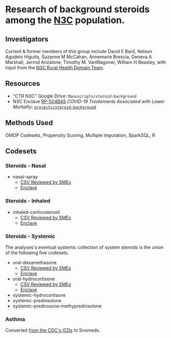 Research of background steroids among the [N3C](https://ncats.nih.gov/n3c) population.
========================

Investigators
-------------------

Current & former members of this group include
David E Bard, Nelson Agudelo Higuita, Suzanne M McCahan, Annemarie Brescia, Geneva A Marshall, Jerrod Anzalone, Timothy M. VanWagoner, William H Beasley, with input from the [N3C Rural Health Domain Team](https://covid.cd2h.org/rural-health).

Resources
------------------

* "CTR N3C" Google Drive: `Manuscripts/steroid-background`
* N3C Enclave [RP-504BA5](https://unite.nih.gov/workspace/compass/view/ri.compass.main.folder.f90211ae-6dc2-4eba-b3ae-919cc78a9aaf) *COVID-19 Treatements Associated with Lower Mortality*: [`projects/steroid-background`](https://unite.nih.gov/workspace/compass/view/ri.compass.main.folder.4d227459-f9bb-4ea2-b4b3-ef437369665e)

Methods Used
-------------------

OMOP Codesets, Propensity Scoring, Multiple Imputation, SparkSQL, R

Codesets
-------------------

### Steroids - Nasal

* nasal-spray
  * [CSV Reviewed by SMEs](https://github.com/National-COVID-Cohort-Collaborative/CS-Rural-Health/blob/main/steroid-background/concept-sets/input/reviewed/nasal-spray.csv)
  * [Enclave](https://unite.nih.gov/workspace/hubble/objects/ri.phonograph2-objects.main.object.ea6c820d-e34a-4029-9756-6c712ead4ec8?tab=overview)

### Steroids - Inhaled

* inhaled-corticosteroid
  * [CSV Reviewed by SMEs](https://github.com/National-COVID-Cohort-Collaborative/CS-Rural-Health/blob/main/steroid-background/concept-sets/input/reviewed/inhaled-corticosteroid.csv) 
  * [Enclave](https://unite.nih.gov/workspace/hubble/objects/ri.phonograph2-objects.main.object.cd4cc48f-9037-468b-bd8f-368a0c07068b?tab=overview)

### Steroids - Systemic

The analyses's eventual systemic collection of system steroids is the union of the following five codesets.

* oral-dexamethasone
  * [CSV Reviewed by SMEs](https://github.com/National-COVID-Cohort-Collaborative/CS-Rural-Health/blob/main/steroid-background/concept-sets/input/reviewed/oral-dexamethasone.csv)
  * [Enclave](https://unite.nih.gov/workspace/hubble/objects/ri.phonograph2-objects.main.object.c70c3e88-75c6-4b37-8e83-50aecd80fba4,ri.phonograph2-objects.main.object.35500a7e-6347-402a-9f68-1b45b4773989)
* oral-hydrocortisone
  * [CSV Reviewed by SMEs](https://github.com/National-COVID-Cohort-Collaborative/CS-Rural-Health/blob/main/steroid-background/concept-sets/input/reviewed/oral-hydrocortisone.csv)
  * [Enclave](https://unite.nih.gov/workspace/hubble/objects/ri.phonograph2-objects.main.object.02f9c5e9-9038-47e4-a511-2e8e356daec1?tab=overview)
* systemic-hydrocortisone
* systemic-prednisolone
* systemic-prednosone-methyprednisolone

### Asthma

Converted [from the CDC's ICDs](https://www.cdc.gov/asthma/data-analysis-guidance/ICD-9-CM-ICD-10-CM.htm) to Snomeds.
